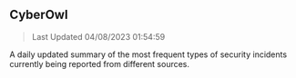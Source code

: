 ## CyberOwl 
> Last Updated 04/08/2023 01:54:59 


A daily updated summary of the most frequent types of security incidents currently being reported from different sources.

